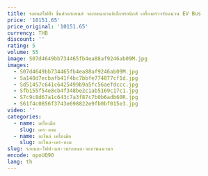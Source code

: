 ```yaml
---
title: รถยนต์ไฟฟ้า ชิ้นส่วนรถยนต์ จอภาพฉนวนอิเล็กทรอนิกส์ เครื่องตรวจจับฉนวน EV Bus
price: '10151.65'
price_original: '10151.65'
currency: THB
discount: ''
rating: 5
volume: 55
image: S07d4649bb734465fb4ea88af9246ab09M.jpg
images:
  - S07d4649bb734465fb4ea88af9246ab09M.jpg
  - Sa148d7ecbafb41f4bc7bbfe774877cf1d.jpg
  - Sd51457c641c6425499b9a5fc56aefdccc.jpg
  - Sfb155f54e8cb4f348be2c1ab5169c17c1.jpg
  - S7c9c8d67a1c643c7a3f87c7b0b6adb60R.jpg
  - S61f4c0856f3743e698822e9fb0bf015e3.jpg
video: ''
categories:
  - name: เครื่องมือ
    slug: เคร-องม
  - name: อะไหล่ เครื่องมือ
    slug: อะไหล-เคร-องม
slug: รถยนต-ไฟฟ-นส-วนรถยนต-จอภาพฉนวนอ
encode: opoUQ90
lang: th
---
```

  